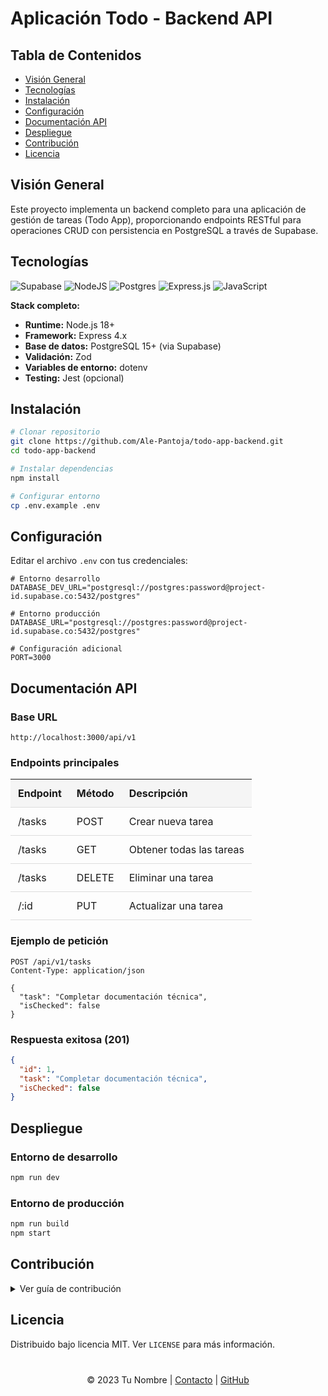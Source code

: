 # Aplicación Todo - Backend API

## Tabla de Contenidos

- [Visión General](#visión-general)
- [Tecnologías](#tecnologías)
- [Instalación](#instalación)
- [Configuración](#configuración)
- [Documentación API](#documentación-api)
- [Despliegue](#despliegue)
- [Contribución](#contribución)
- [Licencia](#licencia)

## Visión General <a name="visión-general"></a>

Este proyecto implementa un backend completo para una aplicación de gestión de tareas (Todo App), proporcionando endpoints RESTful para operaciones CRUD con persistencia en PostgreSQL a través de Supabase.

## Tecnologías <a name="tecnologías"></a>
![Supabase](https://img.shields.io/badge/Supabase-3ECF8E?style=for-the-badge&logo=supabase&logoColor=white)
![NodeJS](https://img.shields.io/badge/node.js-6DA55F?style=for-the-badge&logo=node.js&logoColor=white)
![Postgres](https://img.shields.io/badge/postgres-%23316192.svg?style=for-the-badge&logo=postgresql&logoColor=white) 
![Express.js](https://img.shields.io/badge/express.js-%23404d59.svg?style=for-the-badge&logo=express&logoColor=%2361DAFB)
![JavaScript](https://img.shields.io/badge/javascript-%23323330.svg?style=for-the-badge&logo=javascript&logoColor=%23F7DF1E)


**Stack completo:**
- **Runtime:** Node.js 18+
- **Framework:** Express 4.x
- **Base de datos:** PostgreSQL 15+ (via Supabase)
- **Validación:** Zod
- **Variables de entorno:** dotenv
- **Testing:** Jest (opcional)

## Instalación <a name="instalación"></a>

```bash
# Clonar repositorio
git clone https://github.com/Ale-Pantoja/todo-app-backend.git
cd todo-app-backend

# Instalar dependencias
npm install

# Configurar entorno
cp .env.example .env
```

## Configuración <a name="configuración"></a>

Editar el archivo `.env` con tus credenciales:

```env
# Entorno desarrollo
DATABASE_DEV_URL="postgresql://postgres:password@project-id.supabase.co:5432/postgres"

# Entorno producción
DATABASE_URL="postgresql://postgres:password@project-id.supabase.co:5432/postgres"

# Configuración adicional
PORT=3000
```

## Documentación API <a name="documentación-api"></a>

### Base URL
`http://localhost:3000/api/v1`

### Endpoints principales

<table style="width: 100%; border-collapse: collapse;">
  <thead style="background-color: #f5f5f5;">
    <tr>
      <th style="padding: 12px; text-align: left; border-bottom: 1px solid #ddd;">Endpoint</th>
      <th style="padding: 12px; text-align: left; border-bottom: 1px solid #ddd;">Método</th>
      <th style="padding: 12px; text-align: left; border-bottom: 1px solid #ddd;">Descripción</th>
    </tr>
  </thead>
  <tbody>
    <tr>
      <td style="padding: 12px; border-bottom: 1px solid #ddd;">/tasks</td>
      <td style="padding: 12px; border-bottom: 1px solid #ddd;">POST</td>
      <td style="padding: 12px; border-bottom: 1px solid #ddd;">Crear nueva tarea</td>
    </tr>
    <tr>
      <td style="padding: 12px; border-bottom: 1px solid #ddd;">/tasks</td>
      <td style="padding: 12px; border-bottom: 1px solid #ddd;">GET</td>
      <td style="padding: 12px; border-bottom: 1px solid #ddd;">Obtener todas las tareas</td>
    </tr>
    <tr>
      <td style="padding: 12px; border-bottom: 1px solid #ddd;">/tasks</td>
      <td style="padding: 12px; border-bottom: 1px solid #ddd;">DELETE</td>
      <td style="padding: 12px; border-bottom: 1px solid #ddd;">Eliminar una tarea</td>
    </tr>
    <tr>
      <td style="padding: 12px; border-bottom: 1px solid #ddd;">/:id</td>
      <td style="padding: 12px; border-bottom: 1px solid #ddd;">PUT</td>
      <td style="padding: 12px; border-bottom: 1px solid #ddd;">Actualizar una tarea</td>
    </tr>
  </tbody>
</table>

### Ejemplo de petición

```http
POST /api/v1/tasks
Content-Type: application/json

{
  "task": "Completar documentación técnica",
  "isChecked": false
}
```

### Respuesta exitosa (201)

```json
{
  "id": 1,
  "task": "Completar documentación técnica",
  "isChecked": false
}
```

## Despliegue <a name="despliegue"></a>

### Entorno de desarrollo

```bash
npm run dev
```

### Entorno de producción

```bash
npm run build
npm start
```

## Contribución <a name="contribución"></a>

<details>
<summary>Ver guía de contribución</summary>

1. Haz fork del proyecto
2. Crea una rama feature (`git checkout -b feature/nueva-funcionalidad`)
3. Haz commit de tus cambios (`git commit -am 'Añade nueva funcionalidad'`)
4. Haz push a la rama (`git push origin feature/nueva-funcionalidad`)
5. Abre un Pull Request

**Requisitos para contribuciones:**
- Sigue el estilo de código existente
- Incluye tests relevantes
- Documenta los cambios en el README
</details>

## Licencia <a name="licencia"></a>

Distribuido bajo licencia MIT. Ver `LICENSE` para más información.

<div align="center" style="margin-top: 40px;">
  <p>© 2023 Tu Nombre | 
  <a href="mailto:tu-email@ejemplo.com">Contacto</a> | 
  <a href="https://github.com/tu-usuario">GitHub</a></p>
</div>
